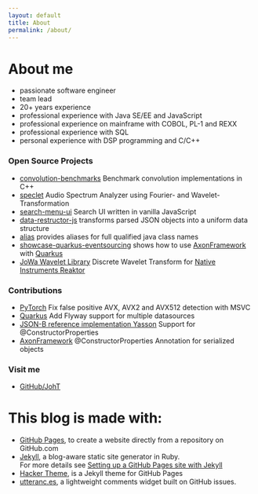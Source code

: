 ```yaml
---
layout: default
title: About
permalink: /about/
---
```


# About me
- passionate software engineer
- team lead
- 20+ years experience
- professional experience with Java SE/EE and JavaScript 
- professional experience on mainframe with COBOL, PL-1 and REXX
- professional experience with SQL
- personal experience with DSP programming and C/C++

### Open Source Projects
- [convolution-benchmarks](https://github.com/JohT/convolution-benchmarks) Benchmark convolution implementations in C++
- [speclet](https://github.com/JohT/speclet) Audio Spectrum Analyzer using Fourier- and Wavelet-Transformation
- [search-menu-ui](https://github.com/JohT/search-menu-ui) Search UI written in vanilla JavaScript
- [data-restructor-js](https://github.com/JohT/data-restructor-js) transforms parsed JSON objects into a uniform data structure
- [alias](https://github.com/JohT/alias) provides aliases for full qualified java class names
- [showcase-quarkus-eventsourcing](https://github.com/JohT/showcase-quarkus-eventsourcing) shows how to use [AxonFramework](https://axoniq.io) with [Quarkus](https://quarkus.io)
- [JoWa Wavelet Library](https://www.native-instruments.com/en/reaktor-community/reaktor-user-library/entry/show/11541/) Discrete Wavelet Transform for [Native Instruments Reaktor](https://www.native-instruments.com/de/products/komplete/synths/reaktor-6/)

### Contributions
- [PyTorch](https://github.com/pytorch/pytorch/pull/82554) Fix false positive AVX, AVX2 and AVX512 detection with MSVC
- [Quarkus](https://github.com/quarkusio/quarkus/pull/3521) Add Flyway support for multiple datasources
- [JSON-B reference implementation Yasson](https://github.com/eclipse-ee4j/yasson/pull/224) Support for @ConstructorProperties
- [AxonFramework](https://github.com/AxonFramework/AxonFramework/pull/1163) @ConstructorProperties Annotation for serialized objects

### Visit me
- [GitHub/JohT](https://github.com/joht)

# This blog is made with:
- [GitHub Pages](https://docs.github.com/en/pages), to create a website directly from a repository on GitHub.com
- [Jekyll](https://jekyllrb.com), a blog-aware static site generator in Ruby.   
For more details see [Setting up a GitHub Pages site with Jekyll](https://docs.github.com/en/pages/setting-up-a-github-pages-site-with-jekyll)
- [Hacker Theme](https://github.com/pages-themes/hacker), is a Jekyll theme for GitHub Pages
- [utteranc.es](https://utteranc.es), a lightweight comments widget built on GitHub issues.